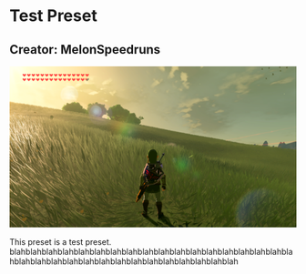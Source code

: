 # Test Preset
## Creator: MelonSpeedruns

![](images/blarg.png)

This preset is a test preset. blahblahblahblahblahblahblahblahblahblahblahblahblahblahblahblahblahblahblahblahblahblahblahblahblahblahblahblahblahblahblahblah
